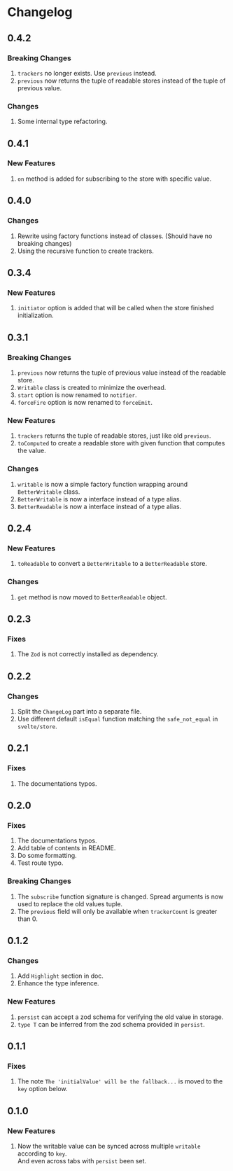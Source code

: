 # Changelog

## 0.4.2

### Breaking Changes

1. `trackers` no longer exists. Use `previous` instead.
1. `previous` now returns the tuple of readable stores instead of the tuple of previous value.

### Changes

1. Some internal type refactoring.


## 0.4.1

### New Features

1. `on` method is added for subscribing to the store with specific value.


## 0.4.0

### Changes

1. Rewrite using factory functions instead of classes. (Should have no breaking changes)
1. Using the recursive function to create trackers.


## 0.3.4

### New Features

1. `initiator` option is added that will be called when the store finished initialization.


## 0.3.1

### Breaking Changes

1. `previous` now returns the tuple of previous value instead of the readable store.
1. `Writable` class is created to minimize the overhead.
1. `start` option is now renamed to `notifier`.
1. `forceFire` option is now renamed to `forceEmit`.

### New Features

1. `trackers` returns the tuple of readable stores, just like old `previous`.
1. `toComputed` to create a readable store with given function that computes the value.

### Changes

1. `writable` is now a simple factory function wrapping around `BetterWritable` class.
1. `BetterWritable` is now a interface instead of a type alias.
1. `BetterReadable` is now a interface instead of a type alias.


## 0.2.4

### New Features

1. `toReadable` to convert a `BetterWritable` to a `BetterReadable` store.

### Changes

1. `get` method is now moved to `BetterReadable` object.

## 0.2.3

### Fixes

1. The `Zod` is not correctly installed as dependency.


## 0.2.2

### Changes

1. Split the `ChangeLog` part into a separate file.
1. Use different default `isEqual` function matching the `safe_not_equal` in `svelte/store`.


## 0.2.1

### Fixes

1. The documentations typos.


## 0.2.0

### Fixes

1. The documentations typos.
1. Add table of contents in README.
1. Do some formatting.
1. Test route typo.

### Breaking Changes

1. The `subscribe` function signature is changed. Spread arguments is now
   used to replace the old values tuple.
1. The `previous` field will only be available when `trackerCount` is
   greater than 0.

## 0.1.2

### Changes

1. Add `Highlight` section in doc.
1. Enhance the type inference.

### New Features

1. `persist` can accept a zod schema for verifying the old value in storage.
1. `type T` can be inferred from the zod schema provided in `persist`.


## 0.1.1

### Fixes

1. The note `The 'initialValue' will be the fallback...` is moved to the `key` option below.


## 0.1.0

### New Features

1. Now the writable value can be synced across multiple `writable` according to `key`. \
   And even across tabs with `persist` been set.
